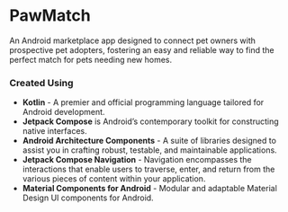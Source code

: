 # PawMatch
An Android marketplace app designed to connect pet owners with prospective pet adopters, fostering an easy and reliable way to find the perfect match for pets needing new homes.


### Created Using

- **Kotlin** - A premier and official programming language tailored for Android development.  
- **Jetpack Compose** is Android’s contemporary toolkit for constructing native interfaces.  
- **Android Architecture Components** - A suite of libraries designed to assist you in crafting robust, testable, and maintainable applications.  
- **Jetpack Compose Navigation** - Navigation encompasses the interactions that enable users to traverse, enter, and return from the various pieces of content within your application.  
- **Material Components for Android** - Modular and adaptable Material Design UI components for Android.
